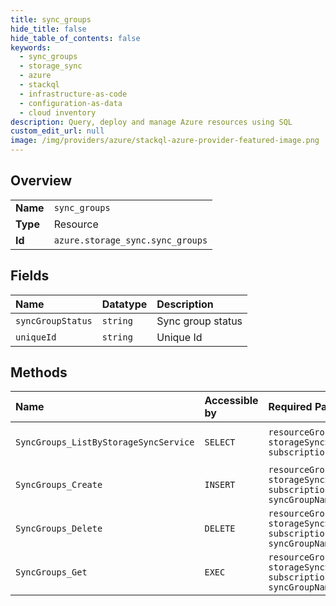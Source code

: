 ```yaml
---
title: sync_groups
hide_title: false
hide_table_of_contents: false
keywords:
  - sync_groups
  - storage_sync
  - azure    
  - stackql
  - infrastructure-as-code
  - configuration-as-data
  - cloud inventory
description: Query, deploy and manage Azure resources using SQL
custom_edit_url: null
image: /img/providers/azure/stackql-azure-provider-featured-image.png
---
```

  
    

## Overview
<table><tbody>
<tr><td><b>Name</b></td><td><code>sync_groups</code></td></tr>
<tr><td><b>Type</b></td><td>Resource</td></tr>
<tr><td><b>Id</b></td><td><code>azure.storage_sync.sync_groups</code></td></tr>
</tbody></table>

## Fields
| Name | Datatype | Description |
|:-----|:---------|:------------|
| `syncGroupStatus` | `string` | Sync group status |
| `uniqueId` | `string` | Unique Id |
## Methods
| Name | Accessible by | Required Params | Description |
|:-----|:--------------|:----------------|:------------|
| `SyncGroups_ListByStorageSyncService` | `SELECT` | `resourceGroupName, storageSyncServiceName, subscriptionId` | Get a SyncGroup List. |
| `SyncGroups_Create` | `INSERT` | `resourceGroupName, storageSyncServiceName, subscriptionId, syncGroupName` | Create a new SyncGroup. |
| `SyncGroups_Delete` | `DELETE` | `resourceGroupName, storageSyncServiceName, subscriptionId, syncGroupName` | Delete a given SyncGroup. |
| `SyncGroups_Get` | `EXEC` | `resourceGroupName, storageSyncServiceName, subscriptionId, syncGroupName` | Get a given SyncGroup. |
